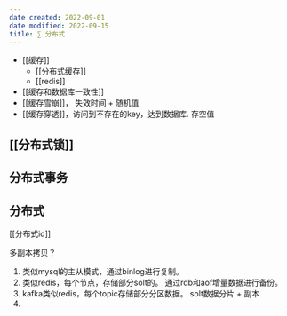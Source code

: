 ```yaml
---
date created: 2022-09-01
date modified: 2022-09-15
title: ∑ 分布式
---
```


+ [[缓存]]
	+ [[分布式缓存]]
	+ [[redis]]
+ [[缓存和数据库一致性]]
+ [[缓存雪崩]]， 失效时间 + 随机值
+ [[缓存穿透]]，访问到不存在的key，达到数据库. 存空值

## [[分布式锁]]

## 分布式事务

## 分布式

[[分布式id]]


多副本拷贝？
1. 类似mysql的主从模式，通过binlog进行复制。
2. 类似redis，每个节点，存储部分solt的。 通过rdb和aof增量数据进行备份。
3. kafka类似redis，每个topic存储部分分区数据。 solt数据分片 + 副本
4. 